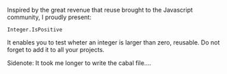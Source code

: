 Inspired by the great revenue that reuse brought to the Javascript community, I
proudly present:

    Integer.IsPositive

It enables you to test wheter an integer is larger than zero, reusable. Do not
forget to add it to all your projects.

Sidenote: It took me longer to write the cabal file....
